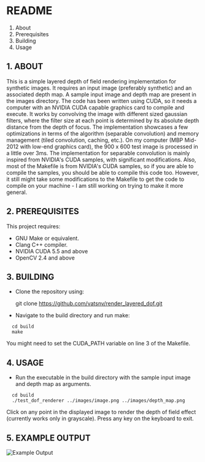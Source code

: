README
======
 1. About
 2. Prerequisites
 3. Building
 4. Usage
 
## 1. ABOUT

 This is a simple layered depth of field rendering implementation for synthetic images. It requires an input image (preferably synthetic) and an associated depth map. A sample input image and depth map are present in the images directory. The code has been written using CUDA, so it needs a computer with an NVIDIA CUDA capable graphics card to compile and execute. It works by convolving the image with different sized gaussian filters, where the filter size at each point is determined by its absolute depth distance from the depth of focus. The implementation showcases a few optimizations in terms of the algorithm (separable convolution) and memory management (tiled convolution, caching, etc.). On my computer (MBP Mid-2012 with low-end graphics card), the 900 x 600 test image is processed in a little over 3ms. The implementation for separable convolution is mainly inspired from NVIDIA's CUDA samples, with significant modifications. Also, most of the Makefile is from NVIDIA's CUDA samples, so if you are able to compile the samples, you should be able to compile this code too. However, it still might take some modifications to the Makefile to get the code to compile on your machine - I am still working on trying to make it more general.

## 2. PREREQUISITES

 This project requires:
  * GNU Make or equivalent.
  * Clang C++ compiler.
  * NVIDIA CUDA 5.5 and above
  * OpenCV 2.4 and above

## 3. BUILDING

  * Clone the repository using:
  
    git clone https://github.com/vatsnv/render_layered_dof.git
  
  * Navigate to the build directory and run make:
  ```
    cd build
    make
  ```

  You might need to set the CUDA_PATH variable on line 3 of the Makefile.
  
## 4. USAGE 

  * Run the executable in the build directory with the sample input image and depth map as arguments.
  ```
    cd build
    ./test_dof_renderer ../images/image.png ../images/depth_map.png
  ```

  Click on any point in the displayed image to render the depth of field effect (currently works only in grayscale). Press any key on the keyboard to exit.

## 5. EXAMPLE OUTPUT

![Example Output](https://github.com/vatsnv/render_layered_dof/blob/master/images/output.tiff)
